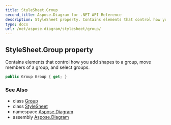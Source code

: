 ```yaml
---
title: StyleSheet.Group
second_title: Aspose.Diagram for .NET API Reference
description: StyleSheet property. Contains elements that control how you add shapes to a group move members of a group and select groups
type: docs
url: /net/aspose.diagram/stylesheet/group/
---
```

## StyleSheet.Group property

Contains elements that control how you add shapes to a group, move members of a group, and select groups.

```csharp
public Group Group { get; }
```

### See Also

* class [Group](../../group/)
* class [StyleSheet](../)
* namespace [Aspose.Diagram](../../stylesheet/)
* assembly [Aspose.Diagram](../../../)


